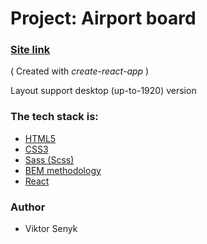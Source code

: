# Project: Airport board

### [Site link](https://inquisitive-cupcake-a17fab.netlify.app/)

( Created with *create-react-app* )

Layout support desktop (up-to-1920) version

### The tech stack is:

- [HTML5](https://en.wikipedia.org/wiki/HTML5)
- [CSS3](https://en.wikipedia.org/wiki/Cascading_Style_Sheets)
- [Sass (Scss)](https://sass-lang.com/)
- [BEM methodology](https://en.bem.info/methodology/)
- [React](https://reactjs.org/)

### Author

- Viktor Senyk